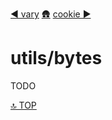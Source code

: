 [◀︎ vary](../response/vary.md)
[🛖](../index.md)
[cookie ▶](../utils/cookie.md)

# utils/bytes

TODO

[🔝 TOP](#top)
